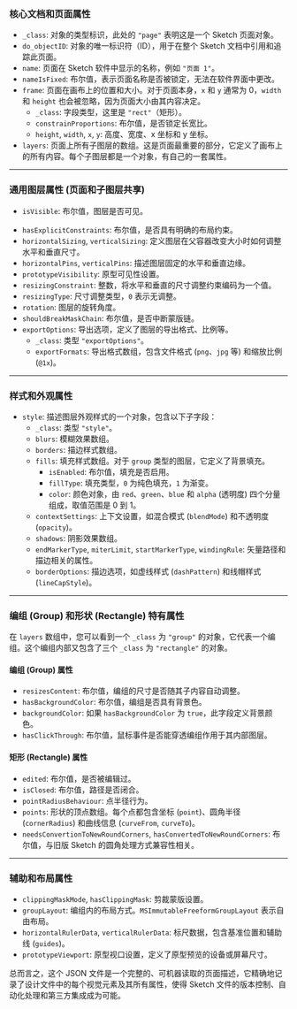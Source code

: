 ### **核心文档和页面属性**

* `_class`: 对象的类型标识，此处的 `"page"` 表明这是一个 Sketch 页面对象。
* `do_objectID`: 对象的唯一标识符（ID），用于在整个 Sketch 文档中引用和追踪此页面。
* `name`: 页面在 Sketch 软件中显示的名称，例如 `"页面 1"`。
* `nameIsFixed`: 布尔值，表示页面名称是否被锁定，无法在软件界面中更改。
* `frame`: 页面在画布上的位置和大小。对于页面本身，`x` 和 `y` 通常为 0，`width` 和 `height` 也会被忽略，因为页面大小由其内容决定。
    * `_class`: 字段类型，这里是 `"rect"`（矩形）。
    * `constrainProportions`: 布尔值，是否锁定长宽比。
    * `height`, `width`, `x`, `y`: 高度、宽度、x 坐标和 y 坐标。
* `layers`: 页面上所有子图层的数组。这是页面最重要的部分，它定义了画布上的所有内容。每个子图层都是一个对象，有自己的一套属性。

---

### **通用图层属性 (页面和子图层共享)**

<!-- * `booleanOperation`: 布尔运算类型。通常用于形状合并，`-1` 表示没有布尔运算。 -->
<!-- * `isFixedToViewport`: 布尔值，图层在滚动时是否固定在视口中。 -->
<!-- * `isFlippedHorizontal`, `isFlippedVertical`: 布尔值，图层是否水平或垂直翻转。 -->
<!-- * `isLocked`: 布尔值，图层在软件中是否被锁定。 -->
<!-- * `isTemplate`: 布尔值，是否为模板图层。 -->
* `isVisible`: 布尔值，图层是否可见。
<!-- * `hasCustomPrototypeVisibility`: 布尔值，是否自定义了原型可见性。 -->
* `hasExplicitConstraints`: 布尔值，是否具有明确的布局约束。
* `horizontalSizing`, `verticalSizing`: 定义图层在父容器改变大小时如何调整水平和垂直尺寸。
* `horizontalPins`, `verticalPins`: 描述图层固定的水平和垂直边缘。
* `prototypeVisibility`: 原型可见性设置。
* `resizingConstraint`: 整数，将水平和垂直的尺寸调整约束编码为一个值。
* `resizingType`: 尺寸调整类型，`0` 表示无调整。
* `rotation`: 图层的旋转角度。
* `shouldBreakMaskChain`: 布尔值，是否中断蒙版链。
* `exportOptions`: 导出选项，定义了图层的导出格式、比例等。
    * `_class`: 类型 `"exportOptions"`。
    * `exportFormats`: 导出格式数组，包含文件格式 (`png`、`jpg` 等) 和缩放比例 (`@1x`)。

---

### **样式和外观属性**

* `style`: 描述图层外观样式的一个对象，包含以下子字段：
    * `_class`: 类型 `"style"`。
    * `blurs`: 模糊效果数组。
    * `borders`: 描边样式数组。
    * `fills`: 填充样式数组。对于 `group` 类型的图层，它定义了背景填充。
        * `isEnabled`: 布尔值，填充是否启用。
        * `fillType`: 填充类型，`0` 为纯色填充，`1` 为渐变。
        * `color`: 颜色对象，由 `red`、`green`、`blue` 和 `alpha` (透明度) 四个分量组成，取值范围是 0 到 1。
    * `contextSettings`: 上下文设置，如混合模式 (`blendMode`) 和不透明度 (`opacity`)。
    * `shadows`: 阴影效果数组。
    * `endMarkerType`, `miterLimit`, `startMarkerType`, `windingRule`: 矢量路径和描边相关的属性。
    * `borderOptions`: 描边选项，如虚线样式 (`dashPattern`) 和线帽样式 (`lineCapStyle`)。

---

### **编组 (Group) 和形状 (Rectangle) 特有属性**

在 `layers` 数组中，您可以看到一个 `_class` 为 `"group"` 的对象，它代表一个编组。这个编组内部又包含了三个 `_class` 为 `"rectangle"` 的对象。

#### **编组 (Group) 属性**

* `resizesContent`: 布尔值，编组的尺寸是否随其子内容自动调整。
* `hasBackgroundColor`: 布尔值，编组是否具有背景色。
* `backgroundColor`: 如果 `hasBackgroundColor` 为 `true`，此字段定义背景颜色。
* `hasClickThrough`: 布尔值，鼠标事件是否能穿透编组作用于其内部图层。

#### **矩形 (Rectangle) 属性**

* `edited`: 布尔值，是否被编辑过。
* `isClosed`: 布尔值，路径是否闭合。
* `pointRadiusBehaviour`: 点半径行为。
* `points`: 形状的顶点数组。每个点都包含坐标 (`point`)、圆角半径 (`cornerRadius`) 和曲线信息 (`curveFrom`, `curveTo`)。
* `needsConvertionToNewRoundCorners`, `hasConvertedToNewRoundCorners`: 布尔值，与旧版 Sketch 的圆角处理方式兼容性相关。

---

### **辅助和布局属性**

* `clippingMaskMode`, `hasClippingMask`: 剪裁蒙版设置。
* `groupLayout`: 编组内的布局方式。`MSImmutableFreeformGroupLayout` 表示自由布局。
* `horizontalRulerData`, `verticalRulerData`: 标尺数据，包含基准位置和辅助线 (`guides`)。
* `prototypeViewport`: 原型视口设置，定义了原型预览的设备或屏幕尺寸。

总而言之，这个 JSON 文件是一个完整的、可机器读取的页面描述，它精确地记录了设计文件中的每个视觉元素及其所有属性，使得 Sketch 文件的版本控制、自动化处理和第三方集成成为可能。